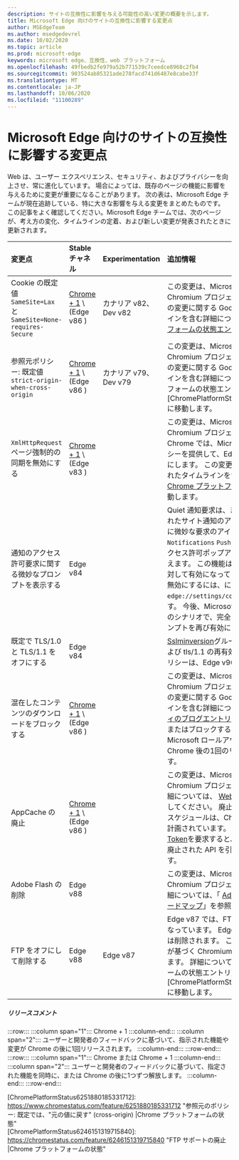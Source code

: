 ```yaml
---
description: サイトの互換性に影響を与える可能性の高い変更の概要を示します。
title: Microsoft Edge 向けのサイトの互換性に影響する変更点
author: MSEdgeTeam
ms.author: msedgedevrel
ms.date: 10/02/2020
ms.topic: article
ms.prod: microsoft-edge
keywords: microsoft edge、互換性、web プラットフォーム
ms.openlocfilehash: 49fbedb2fe979a52b771539c7ceedce8968c2fb4
ms.sourcegitcommit: 903524ab85321ade278facd741d6487e8cabe33f
ms.translationtype: MT
ms.contentlocale: ja-JP
ms.lasthandoff: 10/06/2020
ms.locfileid: "11100289"
---
```

# Microsoft Edge 向けのサイトの互換性に影響する変更点  

Web は、ユーザー エクスペリエンス、セキュリティ、およびプライバシーを向上させ、常に進化しています。  場合によっては、既存のページの機能に影響を与えるために変更が重要になることがあります。  次の表は、Microsoft Edge チームが現在追跡している、特に大きな影響を与える変更をまとめたものです。  この記事をよく確認してください。Microsoft Edge チームでは、次のページが、考え方の変化、タイムラインの定着、および新しい変更が発表されたときに更新されます。  

| 変更点 | Stable チャネル | Experimentation | 追加情報 |  
|:--- |:--- |:--- |:--- |
| Cookie の既定値 `SameSite=Lax` と `SameSite=None-requires-Secure` | [Chrome + 1](#release-comments) \ (Edge v86 \)  | カナリア v82、Dev v82 | この変更は、Microsoft Edge が基づく Chromium プロジェクトで行われています。  この変更に関する Google の計画されたタイムラインを含む詳細については、 [Chrome プラットフォームの状態エントリ][ChromePlatformStatus5088147346030592]に移動します。  |  
| 参照元ポリシー: 既定値 `strict-origin-when-cross-origin` | [Chrome + 1](#release-comments) \ (Edge v86 \)  | カナリア v79、Dev v79 | この変更は、Microsoft Edge が基づく Chromium プロジェクトで行われています。  この変更に関する Google の計画されたタイムラインを含む詳細については、 [Chrome プラットフォームの状態エントリ][ChromePlatformStatus6251880185331712]に移動します。  |  
| `XmlHttpRequest`ページ強制的の同期を無効にする | [Chrome + 1](#release-comments) \ (Edge v83 \) |  | この変更は、Microsoft Edge が基づく Chromium プロジェクトで行われています。  Chrome では、Microsoft Edge はグループポリシーを提供して、Edge v88 までこの変更をオフにします。  この変更に関する Google の計画されたタイムラインを含む詳細については、 [Chrome プラットフォームの状態エントリ][ChromePlatformStatus4664843055398912]に移動します。  |  
| 通知のアクセス許可要求に関する微妙なプロンプトを表示する | Edge v84 |  | Quiet 通知要求は、または API を使って要求されたサイト通知のアクセス許可のアドレスバーに微妙な要求のアイコンを表示し `Notifications` `Push` ます。フルまたは標準のアクセス許可ポップアッププロンプト UI を置き換えます。  この機能は、現在すべてのユーザーに対して有効になっています。  Quiet 通知要求を無効にするには、に移動 `edge://settings/content/notifications` します。  今後、Microsoft Edge チームは、いくつかのシナリオで、完全なポップアップ通知のプロンプトを再び有効にすることができます。  |  
| 既定で TLS/1.0 と TLS/1.1 をオフにする | Edge v84 |  | [Sslminversion][DeployedEdgePoliciesSSLMinVersion]グループポリシーでは、tls/1.0 および tls/1.1 の再有効化が許可されています。ポリシーは、Edge v90 まで利用できます。  |  
| 混在したコンテンツのダウンロードをブロックする | [Chrome + 1](#release-comments) \ (Edge v86 \)  |  | この変更は、Microsoft Edge が基づく Chromium プロジェクトで行われています。  この変更に関する Google の計画されたタイムラインを含む詳細については、 [google セキュリティのブログエントリ][GoogleBlogSecurity20200206]を参照してください。  注意またはブロックするファイルの種類に関する Microsoft ロールアウトのスケジュールは、Chrome 後の1回のリリースで計画されています。  |  
| AppCache の廃止 | [Chrome + 1](#release-comments) \ (Edge v86 \)  |  | この変更は、Microsoft Edge が基づく Chromium プロジェクトで行われています。  詳細については、 [Webdev のドキュメント][WebDevAppCacheRemoval]を参照してください。  廃止の Microsoft ロールアウトスケジュールは、Chrome 以降のリリース1回で計画されています。  [Appcache OriginTrial Token][AppCacheOriginTrial]を要求すると、サイトはエッジ v90 まで廃止された API を引き続き使うことができます。  |  
| Adobe Flash の削除 | Edge v88  |  | この変更は、Microsoft Edge が基づく Chromium プロジェクトで行われています。  詳細については、「 [Adobe Flash Chromium のロードマップ][ChromiumFlashRoadmapSupportRemoved]」を参照してください。  | 
| FTP をオフにして削除する | Edge v88  | Edge v87 | Edge v87 では、FTP サポートは既定で無効になっています。  Edge v88 では、FTP サポートは削除されます。  この変更は、Microsoft Edge が基づく Chromium プロジェクトで行われています。  詳細については、 [Chrome プラットフォームの状態エントリ][ChromePlatformStatus6246151319715840]に移動します。  |   

##### リリースコメント  

:::row:::
   :::column span="1":::
      Chrome + 1
   :::column-end:::
   :::column span="2":::
      ユーザーと開発者のフィードバックに基づいて、指示された機能や変更が Chrome の後に1回リリースされます。
   :::column-end:::
:::row-end:::
:::row:::
   :::column span="1":::
      Chrome または Chrome + 1
   :::column-end:::
   :::column span="2":::
      ユーザーと開発者のフィードバックに基づいて、指定された機能を同時に、または Chrome の後に1つずつ解放します。
   :::column-end:::
:::row-end:::

<!-- links -->  

[DeployedEdgePoliciesSSLMinVersion]: /deployedge/microsoft-edge-policies#sslversionmin "SSLVersionMin-Microsoft Edge-ポリシー |Microsoft ドキュメント"  

[ChromePlatformStatus4664843055398912]: https://www.chromestatus.com/feature/4664843055398912 "ページ強制的 JavaScript の同期 XHR を許可しない |Chrome プラットフォームの状態"  
[ChromePlatformStatus5088147346030592]: https://www.chromestatus.com/feature/5088147346030592 "Cookie の既定値は SameSite = 甘い |Chrome プラットフォームの状態"  
[ChromePlatformStatus6251880185331712]: https://www.chromestatus.com/feature/6251880185331712 "参照元のポリシー: 既定では、"元の値に戻す" (cross-origin) |Chrome プラットフォームの状態"  
[ChromePlatformStatus6246151319715840]: https://chromestatus.com/feature/6246151319715840 "FTP サポートの廃止 |Chrome プラットフォームの状態"

[ChromiumFlashRoadmapSupportRemoved]: https://www.chromium.org/flash-roadmap#TOC-Flash-Support-Removed-from-Chromium-Target:-Chrome-88---Jan-2021- "フラッシュのサポートが Chromium から削除されました (Target: Chrome 88 +-Jan 2021)-フラッシュロードマップ |Chromium プロジェクト"  

[GoogleBlogSecurity20200206]: https://security.googleblog.com/2020/02/protecting-users-from-insecure_6.html "Google Chrome での安全でないダウンロードからのユーザーの保護-Google Online セキュリティブログ" 

[WebDevAppCacheRemoval]: https://web.dev/appcache-removal/ "AppCache の削除"
[AppCacheOriginTrial]: https://developers.chrome.com/origintrials/#/view_trial/1776670052997660673 "AppCache OriginTrial token"
